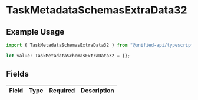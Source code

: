 # TaskMetadataSchemasExtraData32

## Example Usage

```typescript
import { TaskMetadataSchemasExtraData32 } from "@unified-api/typescript-sdk/sdk/models/shared";

let value: TaskMetadataSchemasExtraData32 = {};
```

## Fields

| Field       | Type        | Required    | Description |
| ----------- | ----------- | ----------- | ----------- |